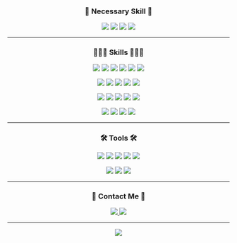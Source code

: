 <div align="center">
<h3 align="center">🧐 Necessary Skill 🧐</h3>
<p align="center">
  <img src="https://img.shields.io/badge/Kotlin-7F52FF?style=flat&logo=kotlin&logoColor=fff"/>
  <img src="https://img.shields.io/badge/Webflux-6DB33F?style=flat&logo=spring&logoColor=fff"/>
  <img src="https://img.shields.io/badge/Mongodb-47A248?style=flat&logo=mongodb&logoColor=fff"/>
  <img src="https://img.shields.io/badge/Redis-DC382D?style=flat&logo=redis&logoColor=fff"/>
</p>
<hr />
<h3 align="center">👩🏻‍💻 Skills 👩🏻‍💻</h3>
<p align="center">
  <img src="https://img.shields.io/badge/Java-e42c2d?style=flat"/>
  <img src="https://img.shields.io/badge/Spring Boot-6DB33F?style=flat&logo=springboot&logoColor=fff"/>
  <img src="https://img.shields.io/badge/Spring JPA-6DB33F?style=flat&logo=spring&logoColor=fff"/>
  <img src="https://img.shields.io/badge/Spring Cloud Config-6DB33F?style=flat&logo=spring&logoColor=fff"/>
  <img src="https://img.shields.io/badge/Querydsl-008DD1?style=flat"/>
  <img src="https://img.shields.io/badge/MySQL-4479A1?style=flat&logo=MySQL&logoColor=fff"/>
</p>
<p align="center">
  <img src="https://img.shields.io/badge/Jenkins-D24939?style=flat&logo=jenkins&logoColor=fff"/>
  <img src="https://img.shields.io/badge/Amazon S3-569A31?style=flat&logo=amazons3&logoColor=fff"/>
  <img src="https://img.shields.io/badge/Amazon EC2-FF9900?style=flat&logo=amazonec2&logoColor=fff"/>
  <img src="https://img.shields.io/badge/Amazon RDS-527FFF?style=flat&logo=amazonrds&logoColor=fff"/>
  <img src="https://img.shields.io/badge/Naver Cloud-03C75A?style=flat&logo=naver&logoColor=fff"/>
</p>
<p align="center">
  <img src="https://img.shields.io/badge/Apache Tomcat-F8DC75?style=flat&logo=apachetomcat&logoColor=fff"/>
  <img src="https://img.shields.io/badge/Nginx-009639?style=flat&logo=nginx&logoColor=fff"/>
  <img src="https://img.shields.io/badge/Ubuntu-E95420?style=flat&logo=ubuntu&logoColor=fff"/>
  <img src="https://img.shields.io/badge/CentOS-262577?style=flat&logo=centos&logoColor=fff"/>
  <img src="https://img.shields.io/badge/Docker-2496ED?style=flat&logo=docker&logoColor=fff"/>
</p>
<p align="center">
  <img src="https://img.shields.io/badge/Apache Kafka-231F20?style=flat&logo=apachekafka&logoColor=fff"/>
  <img src="https://img.shields.io/badge/Elastic Search-005571?style=flat&logo=elasticsearch&logoColor=fff"/>
  <img src="https://img.shields.io/badge/Logstash-005571?style=flat&logo=logstash&logoColor=fff"/>
  <img src="https://img.shields.io/badge/Kibana-005571?style=flat&logo=kibana&logoColor=fff"/>
</p>
<hr />
<h3 align="center">🛠 Tools 🛠</h3>
<p align="center">
  <img src="https://img.shields.io/badge/GitHub-181717?style=flat&logo=github&logoColor=fff"/>
  <img src="https://img.shields.io/badge/IntelliJ IDEA-000000?style=flat&logo=intellijidea&logoColor=fff"/>
  <img src="https://img.shields.io/badge/Slack-4A154B?style=flat&logo=slack&logoColor=fff"/>
  <img src="https://img.shields.io/badge/Notion-000000?style=flat&logo=notion&logoColor=fff"/>
  <img src="https://img.shields.io/badge/Postman-FF6C37?style=flat&logo=postman&logoColor=fff"/>
</p>
<p align="center">
  <img src="https://img.shields.io/badge/Jira-0052CC?style=flat&logo=jira&logoColor=fff"/>
  <img src="https://img.shields.io/badge/Bitbucket-0052CC?style=flat&logo=bitbucket&logoColor=fff"/>
  <img src="https://img.shields.io/badge/Sourcetree-0052CC?style=flat&logo=sourcetree&logoColor=fff"/>
</p>
<hr />
<h3 align="center">👋 Contact Me 👋</h3>
<p align="center">
  <a href="https://jeffrey-oh.tistory.com" target="_blank">
    <img src="https://img.shields.io/badge/Tistory-000000?style=flat&logo=tistory&logoColor=fff"/>
  </a>
  <a href="mailto:jeffreyoh121@gmail.com" target="_blank">
    <img src="https://img.shields.io/badge/jeffreyoh121@gmail.com-EA4335?style=flat&logo=gmail&logoColor=fff"/>
  </a>
</p>
<hr />
  <img src="https://github-readme-stats.vercel.app/api?username=jeffrey-oh&theme=dracula&show_icons=true" />
  <br />
<!--   <img src="https://github-readme-stats.vercel.app/api/top-langs/?username=jeffrey-oh&layout=compact&theme=dracula" /> -->
</div>
